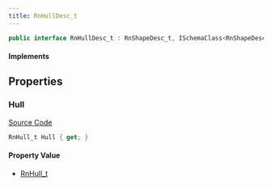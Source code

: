 ```yaml
---
title: RnHullDesc_t
---
```


```csharp
public interface RnHullDesc_t : RnShapeDesc_t, ISchemaClass<RnShapeDesc_t>, ISchemaClass<RnHullDesc_t>, ISchemaField, ISchemaClass, INativeHandle
```

#### Implements

## Properties

### Hull

[Source Code](https://github.com/swiftly-solution/swiftlys2/blob/beta/managed/src/SwiftlyS2.Generated/Schemas/Interfaces/RnHullDesc_t.cs#L16)

```csharp
RnHull_t Hull { get; }
```

#### Property Value

- [RnHull_t](/docs/api/shared/schemadefinitions/rnhull_t)

